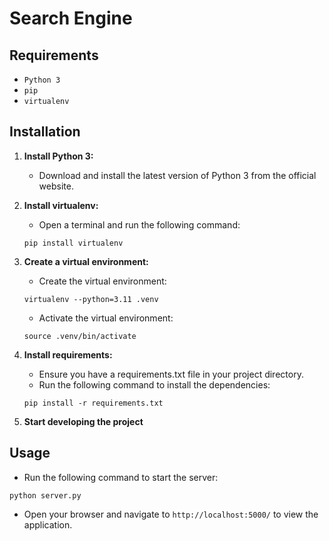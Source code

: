 # Search Engine

## Requirements

- `Python 3`
- `pip`
- `virtualenv`

## Installation

1. **Install Python 3:**

   - Download and install the latest version of Python 3 from the official website.

2. **Install virtualenv:**

   - Open a terminal and run the following command:

   ```
   pip install virtualenv
   ```

3. **Create a virtual environment:**

   - Create the virtual environment:

    ```
    virtualenv --python=3.11 .venv
    ```

   - Activate the virtual environment:

    ```
    source .venv/bin/activate
    ```

4. **Install requirements:**

   - Ensure you have a requirements.txt file in your project directory.
   - Run the following command to install the dependencies:

   ```
   pip install -r requirements.txt
   ```

5. **Start developing the project**

## Usage

- Run the following command to start the server:

```
python server.py
```

- Open your browser and navigate to `http://localhost:5000/` to view the application.
